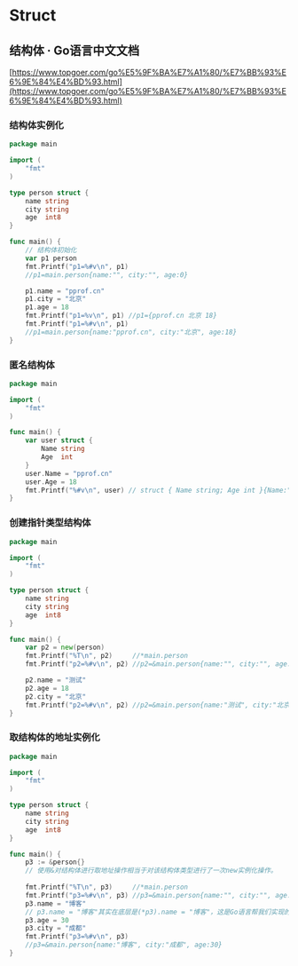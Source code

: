 # Struct

## 结构体 · Go语言中文文档

[https://www.topgoer.com/go%E5%9F%BA%E7%A1%80/%E7%BB%93%E6%9E%84%E4%BD%93.html](https://www.topgoer.com/go%E5%9F%BA%E7%A1%80/%E7%BB%93%E6%9E%84%E4%BD%93.html)

### 结构体实例化

```go
package main

import (
	"fmt"
)

type person struct {
	name string
	city string
	age  int8
}

func main() {
	// 结构体初始化
	var p1 person
	fmt.Printf("p1=%#v\n", p1)
	//p1=main.person{name:"", city:"", age:0}

	p1.name = "pprof.cn"
	p1.city = "北京"
	p1.age = 18
	fmt.Printf("p1=%v\n", p1) //p1={pprof.cn 北京 18}
	fmt.Printf("p1=%#v\n", p1)
	//p1=main.person{name:"pprof.cn", city:"北京", age:18}
}

```

### 匿名结构体

```go
package main

import (
	"fmt"
)

func main() {
	var user struct {
		Name string
		Age  int
	}
	user.Name = "pprof.cn"
	user.Age = 18
	fmt.Printf("%#v\n", user) // struct { Name string; Age int }{Name:"pprof.cn", Age:18}
}

```

### 创建指针类型结构体

```go
package main

import (
	"fmt"
)

type person struct {
	name string
	city string
	age  int8
}

func main() {
	var p2 = new(person)
	fmt.Printf("%T\n", p2)     //*main.person
	fmt.Printf("p2=%#v\n", p2) //p2=&main.person{name:"", city:"", age:0}

	p2.name = "测试"
	p2.age = 18
	p2.city = "北京"
	fmt.Printf("p2=%#v\n", p2) //p2=&main.person{name:"测试", city:"北京", age:18}
}

```

### 取结构体的地址实例化

```go
package main

import (
	"fmt"
)

type person struct {
	name string
	city string
	age  int8
}

func main() {
	p3 := &person{} 
	// 使用&对结构体进行取地址操作相当于对该结构体类型进行了一次new实例化操作。
	
	fmt.Printf("%T\n", p3)     //*main.person
	fmt.Printf("p3=%#v\n", p3) //p3=&main.person{name:"", city:"", age:0}
	p3.name = "博客"
	// p3.name = "博客"其实在底层是(*p3).name = "博客"，这是Go语言帮我们实现的语法糖。
	p3.age = 30
	p3.city = "成都"
	fmt.Printf("p3=%#v\n", p3) 
	//p3=&main.person{name:"博客", city:"成都", age:30}
}

```

